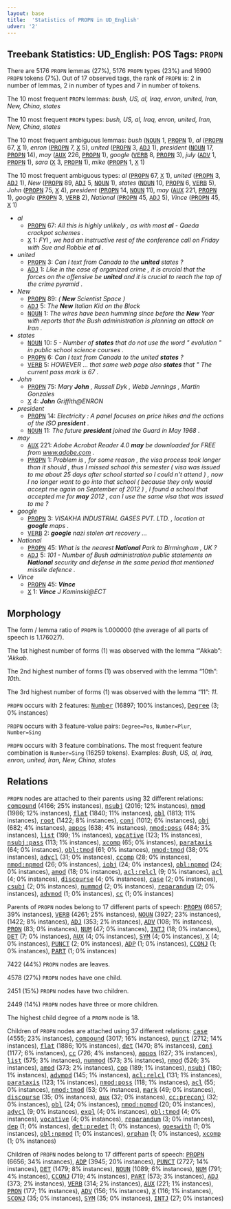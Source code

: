 ```yaml
---
layout: base
title:  'Statistics of PROPN in UD_English'
udver: '2'
---
```


## Treebank Statistics: UD_English: POS Tags: `PROPN`

There are 5176 `PROPN` lemmas (27%), 5176 `PROPN` types (23%) and 16900 `PROPN` tokens (7%).
Out of 17 observed tags, the rank of `PROPN` is: 2 in number of lemmas, 2 in number of types and 7 in number of tokens.

The 10 most frequent `PROPN` lemmas: <em>bush, US, al, Iraq, enron, united, Iran, New, China, states</em>

The 10 most frequent `PROPN` types:  <em>bush, US, al, Iraq, enron, united, Iran, New, China, states</em>

The 10 most frequent ambiguous lemmas: <em>bush</em> (<tt><a href="en-pos-NOUN.html">NOUN</a></tt> 1, <tt><a href="en-pos-PROPN.html">PROPN</a></tt> 1), <em>al</em> (<tt><a href="en-pos-PROPN.html">PROPN</a></tt> 67, <tt><a href="en-pos-X.html">X</a></tt> 1), <em>enron</em> (<tt><a href="en-pos-PROPN.html">PROPN</a></tt> 7, <tt><a href="en-pos-X.html">X</a></tt> 5), <em>united</em> (<tt><a href="en-pos-PROPN.html">PROPN</a></tt> 3, <tt><a href="en-pos-ADJ.html">ADJ</a></tt> 1), <em>president</em> (<tt><a href="en-pos-NOUN.html">NOUN</a></tt> 17, <tt><a href="en-pos-PROPN.html">PROPN</a></tt> 14), <em>may</em> (<tt><a href="en-pos-AUX.html">AUX</a></tt> 226, <tt><a href="en-pos-PROPN.html">PROPN</a></tt> 1), <em>google</em> (<tt><a href="en-pos-VERB.html">VERB</a></tt> 8, <tt><a href="en-pos-PROPN.html">PROPN</a></tt> 3), <em>july</em> (<tt><a href="en-pos-ADV.html">ADV</a></tt> 1, <tt><a href="en-pos-PROPN.html">PROPN</a></tt> 1), <em>sara</em> (<tt><a href="en-pos-X.html">X</a></tt> 3, <tt><a href="en-pos-PROPN.html">PROPN</a></tt> 1), <em>mike</em> (<tt><a href="en-pos-PROPN.html">PROPN</a></tt> 1, <tt><a href="en-pos-X.html">X</a></tt> 1)

The 10 most frequent ambiguous types:  <em>al</em> (<tt><a href="en-pos-PROPN.html">PROPN</a></tt> 67, <tt><a href="en-pos-X.html">X</a></tt> 1), <em>united</em> (<tt><a href="en-pos-PROPN.html">PROPN</a></tt> 3, <tt><a href="en-pos-ADJ.html">ADJ</a></tt> 1), <em>New</em> (<tt><a href="en-pos-PROPN.html">PROPN</a></tt> 89, <tt><a href="en-pos-ADJ.html">ADJ</a></tt> 5, <tt><a href="en-pos-NOUN.html">NOUN</a></tt> 1), <em>states</em> (<tt><a href="en-pos-NOUN.html">NOUN</a></tt> 10, <tt><a href="en-pos-PROPN.html">PROPN</a></tt> 6, <tt><a href="en-pos-VERB.html">VERB</a></tt> 5), <em>John</em> (<tt><a href="en-pos-PROPN.html">PROPN</a></tt> 75, <tt><a href="en-pos-X.html">X</a></tt> 4), <em>president</em> (<tt><a href="en-pos-PROPN.html">PROPN</a></tt> 14, <tt><a href="en-pos-NOUN.html">NOUN</a></tt> 11), <em>may</em> (<tt><a href="en-pos-AUX.html">AUX</a></tt> 221, <tt><a href="en-pos-PROPN.html">PROPN</a></tt> 1), <em>google</em> (<tt><a href="en-pos-PROPN.html">PROPN</a></tt> 3, <tt><a href="en-pos-VERB.html">VERB</a></tt> 2), <em>National</em> (<tt><a href="en-pos-PROPN.html">PROPN</a></tt> 45, <tt><a href="en-pos-ADJ.html">ADJ</a></tt> 5), <em>Vince</em> (<tt><a href="en-pos-PROPN.html">PROPN</a></tt> 45, <tt><a href="en-pos-X.html">X</a></tt> 1)


* <em>al</em>
  * <tt><a href="en-pos-PROPN.html">PROPN</a></tt> 67: <em>All this is highly unlikely , as with most <b>al</b> - Qaeda crackpot schemes .</em>
  * <tt><a href="en-pos-X.html">X</a></tt> 1: <em>FYI , we had an instructive rest of the conference call on Friday with Sue and Robbie et <b>al</b> .</em>
* <em>united</em>
  * <tt><a href="en-pos-PROPN.html">PROPN</a></tt> 3: <em>Can I text from Canada to the <b>united</b> states ?</em>
  * <tt><a href="en-pos-ADJ.html">ADJ</a></tt> 1: <em>Like in the case of organized crime , it is crucial that the forces on the offensive be <b>united</b> and it is crucial to reach the top of the crime pyramid .</em>
* <em>New</em>
  * <tt><a href="en-pos-PROPN.html">PROPN</a></tt> 89: <em>( <b>New</b> Scientist Space )</em>
  * <tt><a href="en-pos-ADJ.html">ADJ</a></tt> 5: <em>The <b>New</b> Italian Kid on the Block</em>
  * <tt><a href="en-pos-NOUN.html">NOUN</a></tt> 1: <em>The wires have been humming since before the <b>New</b> Year with reports that the Bush administration is planning an attack on Iran .</em>
* <em>states</em>
  * <tt><a href="en-pos-NOUN.html">NOUN</a></tt> 10: <em>5 - Number of <b>states</b> that do not use the word " evolution " in public school science courses .</em>
  * <tt><a href="en-pos-PROPN.html">PROPN</a></tt> 6: <em>Can I text from Canada to the united <b>states</b> ?</em>
  * <tt><a href="en-pos-VERB.html">VERB</a></tt> 5: <em>HOWEVER ... that same web page also <b>states</b> that " The current pass mark is 67 .</em>
* <em>John</em>
  * <tt><a href="en-pos-PROPN.html">PROPN</a></tt> 75: <em>Mary <b>John</b> , Russell Dyk , Webb Jennings , Martin Gonzales</em>
  * <tt><a href="en-pos-X.html">X</a></tt> 4: <em><b>John</b> Griffith@ENRON</em>
* <em>president</em>
  * <tt><a href="en-pos-PROPN.html">PROPN</a></tt> 14: <em>Electricity : A panel focuses on price hikes and the actions of the ISO <b>president</b> .</em>
  * <tt><a href="en-pos-NOUN.html">NOUN</a></tt> 11: <em>The future <b>president</b> joined the Guard in May 1968 .</em>
* <em>may</em>
  * <tt><a href="en-pos-AUX.html">AUX</a></tt> 221: <em>Adobe Acrobat Reader 4.0 <b>may</b> be downloaded for FREE from www.adobe.com .</em>
  * <tt><a href="en-pos-PROPN.html">PROPN</a></tt> 1: <em>Problem is , for some reason , the visa process took longer than it should , thus I missed school this semester ( visa was issued to me about 25 days after school started so I could n't attend ) , now I no longer want to go into that school ( because they only would accept me again on September of 2012 ) , I found a school that accepted me for <b>may</b> 2012 , can I use the same visa that was issued to me ?</em>
* <em>google</em>
  * <tt><a href="en-pos-PROPN.html">PROPN</a></tt> 3: <em>VISAKHA INDUSTRIAL GASES PVT. LTD. , location at <b>google</b> maps .</em>
  * <tt><a href="en-pos-VERB.html">VERB</a></tt> 2: <em><b>google</b> nazi stolen art recovery ...</em>
* <em>National</em>
  * <tt><a href="en-pos-PROPN.html">PROPN</a></tt> 45: <em>What is the nearest <b>National</b> Park to Birmingham , UK ?</em>
  * <tt><a href="en-pos-ADJ.html">ADJ</a></tt> 5: <em>101 - Number of Bush administration public statements on <b>National</b> security and defense in the same period that mentioned missile defence .</em>
* <em>Vince</em>
  * <tt><a href="en-pos-PROPN.html">PROPN</a></tt> 45: <em><b>Vince</b></em>
  * <tt><a href="en-pos-X.html">X</a></tt> 1: <em><b>Vince</b> J Kaminski@ECT</em>

## Morphology

The form / lemma ratio of `PROPN` is 1.000000 (the average of all parts of speech is 1.176027).

The 1st highest number of forms (1) was observed with the lemma “'Akkab”: <em>'Akkab</em>.

The 2nd highest number of forms (1) was observed with the lemma “10th”: <em>10th</em>.

The 3rd highest number of forms (1) was observed with the lemma “11”: <em>11</em>.

`PROPN` occurs with 2 features: <tt><a href="en-feat-Number.html">Number</a></tt> (16897; 100% instances), <tt><a href="en-feat-Degree.html">Degree</a></tt> (3; 0% instances)

`PROPN` occurs with 3 feature-value pairs: `Degree=Pos`, `Number=Plur`, `Number=Sing`

`PROPN` occurs with 3 feature combinations.
The most frequent feature combination is `Number=Sing` (16259 tokens).
Examples: <em>Bush, US, al, Iraq, enron, united, Iran, New, China, states</em>


## Relations

`PROPN` nodes are attached to their parents using 32 different relations: <tt><a href="en-dep-compound.html">compound</a></tt> (4166; 25% instances), <tt><a href="en-dep-nsubj.html">nsubj</a></tt> (2016; 12% instances), <tt><a href="en-dep-nmod.html">nmod</a></tt> (1986; 12% instances), <tt><a href="en-dep-flat.html">flat</a></tt> (1840; 11% instances), <tt><a href="en-dep-obl.html">obl</a></tt> (1813; 11% instances), <tt><a href="en-dep-root.html">root</a></tt> (1422; 8% instances), <tt><a href="en-dep-conj.html">conj</a></tt> (1012; 6% instances), <tt><a href="en-dep-obj.html">obj</a></tt> (682; 4% instances), <tt><a href="en-dep-appos.html">appos</a></tt> (638; 4% instances), <tt><a href="en-dep-nmod-poss.html">nmod:poss</a></tt> (484; 3% instances), <tt><a href="en-dep-list.html">list</a></tt> (199; 1% instances), <tt><a href="en-dep-vocative.html">vocative</a></tt> (123; 1% instances), <tt><a href="en-dep-nsubj-pass.html">nsubj:pass</a></tt> (113; 1% instances), <tt><a href="en-dep-xcomp.html">xcomp</a></tt> (65; 0% instances), <tt><a href="en-dep-parataxis.html">parataxis</a></tt> (64; 0% instances), <tt><a href="en-dep-obl-tmod.html">obl:tmod</a></tt> (61; 0% instances), <tt><a href="en-dep-nmod-tmod.html">nmod:tmod</a></tt> (38; 0% instances), <tt><a href="en-dep-advcl.html">advcl</a></tt> (31; 0% instances), <tt><a href="en-dep-ccomp.html">ccomp</a></tt> (28; 0% instances), <tt><a href="en-dep-nmod-npmod.html">nmod:npmod</a></tt> (26; 0% instances), <tt><a href="en-dep-iobj.html">iobj</a></tt> (24; 0% instances), <tt><a href="en-dep-obl-npmod.html">obl:npmod</a></tt> (24; 0% instances), <tt><a href="en-dep-amod.html">amod</a></tt> (18; 0% instances), <tt><a href="en-dep-acl-relcl.html">acl:relcl</a></tt> (9; 0% instances), <tt><a href="en-dep-acl.html">acl</a></tt> (4; 0% instances), <tt><a href="en-dep-discourse.html">discourse</a></tt> (4; 0% instances), <tt><a href="en-dep-case.html">case</a></tt> (2; 0% instances), <tt><a href="en-dep-csubj.html">csubj</a></tt> (2; 0% instances), <tt><a href="en-dep-nummod.html">nummod</a></tt> (2; 0% instances), <tt><a href="en-dep-reparandum.html">reparandum</a></tt> (2; 0% instances), <tt><a href="en-dep-advmod.html">advmod</a></tt> (1; 0% instances), <tt><a href="en-dep-cc.html">cc</a></tt> (1; 0% instances)

Parents of `PROPN` nodes belong to 17 different parts of speech: <tt><a href="en-pos-PROPN.html">PROPN</a></tt> (6657; 39% instances), <tt><a href="en-pos-VERB.html">VERB</a></tt> (4261; 25% instances), <tt><a href="en-pos-NOUN.html">NOUN</a></tt> (3927; 23% instances),  (1422; 8% instances), <tt><a href="en-pos-ADJ.html">ADJ</a></tt> (353; 2% instances), <tt><a href="en-pos-ADV.html">ADV</a></tt> (108; 1% instances), <tt><a href="en-pos-PRON.html">PRON</a></tt> (83; 0% instances), <tt><a href="en-pos-NUM.html">NUM</a></tt> (47; 0% instances), <tt><a href="en-pos-INTJ.html">INTJ</a></tt> (18; 0% instances), <tt><a href="en-pos-DET.html">DET</a></tt> (7; 0% instances), <tt><a href="en-pos-AUX.html">AUX</a></tt> (4; 0% instances), <tt><a href="en-pos-SYM.html">SYM</a></tt> (4; 0% instances), <tt><a href="en-pos-X.html">X</a></tt> (4; 0% instances), <tt><a href="en-pos-PUNCT.html">PUNCT</a></tt> (2; 0% instances), <tt><a href="en-pos-ADP.html">ADP</a></tt> (1; 0% instances), <tt><a href="en-pos-CCONJ.html">CCONJ</a></tt> (1; 0% instances), <tt><a href="en-pos-PART.html">PART</a></tt> (1; 0% instances)

7422 (44%) `PROPN` nodes are leaves.

4578 (27%) `PROPN` nodes have one child.

2451 (15%) `PROPN` nodes have two children.

2449 (14%) `PROPN` nodes have three or more children.

The highest child degree of a `PROPN` node is 18.

Children of `PROPN` nodes are attached using 37 different relations: <tt><a href="en-dep-case.html">case</a></tt> (4555; 23% instances), <tt><a href="en-dep-compound.html">compound</a></tt> (3017; 16% instances), <tt><a href="en-dep-punct.html">punct</a></tt> (2712; 14% instances), <tt><a href="en-dep-flat.html">flat</a></tt> (1886; 10% instances), <tt><a href="en-dep-det.html">det</a></tt> (1470; 8% instances), <tt><a href="en-dep-conj.html">conj</a></tt> (1177; 6% instances), <tt><a href="en-dep-cc.html">cc</a></tt> (726; 4% instances), <tt><a href="en-dep-appos.html">appos</a></tt> (627; 3% instances), <tt><a href="en-dep-list.html">list</a></tt> (575; 3% instances), <tt><a href="en-dep-nummod.html">nummod</a></tt> (573; 3% instances), <tt><a href="en-dep-nmod.html">nmod</a></tt> (526; 3% instances), <tt><a href="en-dep-amod.html">amod</a></tt> (373; 2% instances), <tt><a href="en-dep-cop.html">cop</a></tt> (189; 1% instances), <tt><a href="en-dep-nsubj.html">nsubj</a></tt> (180; 1% instances), <tt><a href="en-dep-advmod.html">advmod</a></tt> (145; 1% instances), <tt><a href="en-dep-acl-relcl.html">acl:relcl</a></tt> (131; 1% instances), <tt><a href="en-dep-parataxis.html">parataxis</a></tt> (123; 1% instances), <tt><a href="en-dep-nmod-poss.html">nmod:poss</a></tt> (118; 1% instances), <tt><a href="en-dep-acl.html">acl</a></tt> (55; 0% instances), <tt><a href="en-dep-nmod-tmod.html">nmod:tmod</a></tt> (53; 0% instances), <tt><a href="en-dep-mark.html">mark</a></tt> (49; 0% instances), <tt><a href="en-dep-discourse.html">discourse</a></tt> (35; 0% instances), <tt><a href="en-dep-aux.html">aux</a></tt> (32; 0% instances), <tt><a href="en-dep-cc-preconj.html">cc:preconj</a></tt> (32; 0% instances), <tt><a href="en-dep-obl.html">obl</a></tt> (24; 0% instances), <tt><a href="en-dep-nmod-npmod.html">nmod:npmod</a></tt> (20; 0% instances), <tt><a href="en-dep-advcl.html">advcl</a></tt> (9; 0% instances), <tt><a href="en-dep-expl.html">expl</a></tt> (4; 0% instances), <tt><a href="en-dep-obl-tmod.html">obl:tmod</a></tt> (4; 0% instances), <tt><a href="en-dep-vocative.html">vocative</a></tt> (4; 0% instances), <tt><a href="en-dep-reparandum.html">reparandum</a></tt> (3; 0% instances), <tt><a href="en-dep-dep.html">dep</a></tt> (1; 0% instances), <tt><a href="en-dep-det-predet.html">det:predet</a></tt> (1; 0% instances), <tt><a href="en-dep-goeswith.html">goeswith</a></tt> (1; 0% instances), <tt><a href="en-dep-obl-npmod.html">obl:npmod</a></tt> (1; 0% instances), <tt><a href="en-dep-orphan.html">orphan</a></tt> (1; 0% instances), <tt><a href="en-dep-xcomp.html">xcomp</a></tt> (1; 0% instances)

Children of `PROPN` nodes belong to 17 different parts of speech: <tt><a href="en-pos-PROPN.html">PROPN</a></tt> (6656; 34% instances), <tt><a href="en-pos-ADP.html">ADP</a></tt> (3945; 20% instances), <tt><a href="en-pos-PUNCT.html">PUNCT</a></tt> (2727; 14% instances), <tt><a href="en-pos-DET.html">DET</a></tt> (1479; 8% instances), <tt><a href="en-pos-NOUN.html">NOUN</a></tt> (1089; 6% instances), <tt><a href="en-pos-NUM.html">NUM</a></tt> (791; 4% instances), <tt><a href="en-pos-CCONJ.html">CCONJ</a></tt> (719; 4% instances), <tt><a href="en-pos-PART.html">PART</a></tt> (573; 3% instances), <tt><a href="en-pos-ADJ.html">ADJ</a></tt> (373; 2% instances), <tt><a href="en-pos-VERB.html">VERB</a></tt> (314; 2% instances), <tt><a href="en-pos-AUX.html">AUX</a></tt> (221; 1% instances), <tt><a href="en-pos-PRON.html">PRON</a></tt> (177; 1% instances), <tt><a href="en-pos-ADV.html">ADV</a></tt> (156; 1% instances), <tt><a href="en-pos-X.html">X</a></tt> (116; 1% instances), <tt><a href="en-pos-SCONJ.html">SCONJ</a></tt> (35; 0% instances), <tt><a href="en-pos-SYM.html">SYM</a></tt> (35; 0% instances), <tt><a href="en-pos-INTJ.html">INTJ</a></tt> (27; 0% instances)

